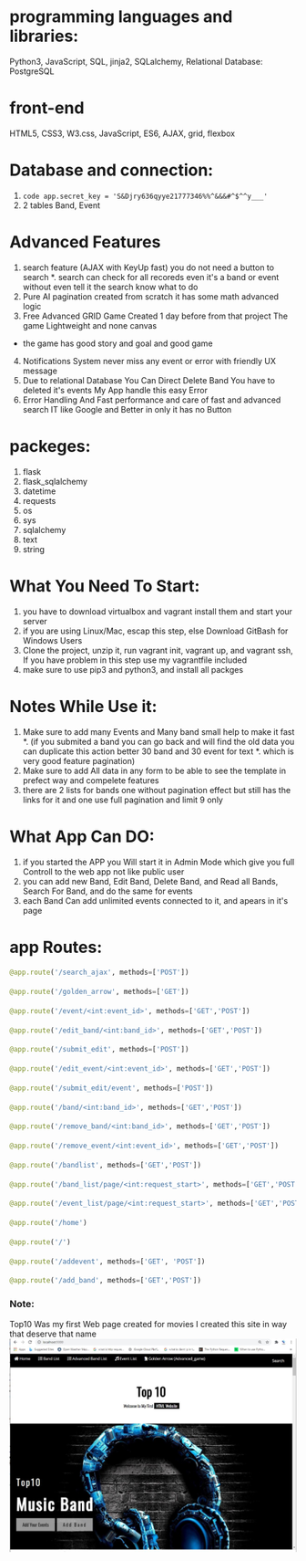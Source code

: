 

# programming languages and libraries:
Python3, JavaScript, SQL, jinja2, SQLalchemy,  Relational Database: PostgreSQL

# front-end
HTML5, CSS3, W3.css, JavaScript, ES6, AJAX, grid, flexbox

# Database and connection:
1. ```code app.secret_key = 'S&Djry636qyye21777346%%^&&&#^$^^y___' ```
2. 2 tables Band, Event


# Advanced Features
1. search feature (AJAX with KeyUp fast) you do not need a button to search
*. search can check for all recoreds even it's a band or event without even tell it  the search know what to do
2. Pure AI pagination created from scratch it has some math advanced logic
3. Free Advanced GRID Game Created 1 day before from that project The game Lightweight and none canvas 
* the game has good story and goal and good game
4. Notifications System never miss any event or error with friendly UX message
5. Due to relational Database You Can Direct Delete Band You have to deleted it's events My App handle this easy Error
6. Error Handling And Fast performance and care of fast and advanced search IT like Google and Better in only it has no Button

# packeges:
1. flask
3. flask_sqlalchemy
4. datetime
5. requests
6. os
7. sys
8. sqlalchemy
9. text
10. string



# What You Need To Start:
1. you have to download virtualbox and vagrant install them and start your server
2. if you are using Linux/Mac, escap this step, else Download GitBash for Windows Users
3. Clone the project, unzip it, run vagrant init, vagrant up, and vagrant ssh, If you have problem in this step use my vagrantfile included
4. make sure to use pip3 and python3, and install all packges 

# Notes While Use it:
1. Make sure to add many Events and Many band small help to make it fast 
*. (if you submited a band you can go back and will find the old data you can duplicate this action better 30 band and 30 event for text 
*. which is very good feature pagination)
2. Make sure to add All data in any form to be able to see the template in prefect way and compelete features
3. there are 2 lists for bands one without pagination effect but still has the links for it and one use full pagination and limit 9 only


# What App Can DO:
1. if you started the APP you Will start it in Admin Mode which give you full Controll to the web app not like public user
2. you can add new Band, Edit Band, Delete Band, and Read all Bands, Search For Band, and do the same for events
3. each Band Can add unlimited events connected to it, and apears in it's page


# app Routes:
```python
@app.route('/search_ajax', methods=['POST'])

@app.route('/golden_arrow', methods=['GET'])

@app.route('/event/<int:event_id>', methods=['GET','POST'])

@app.route('/edit_band/<int:band_id>', methods=['GET','POST'])

@app.route('/submit_edit', methods=['POST'])

@app.route('/edit_event/<int:event_id>', methods=['GET','POST'])

@app.route('/submit_edit/event', methods=['POST'])

@app.route('/band/<int:band_id>', methods=['GET','POST'])

@app.route('/remove_band/<int:band_id>', methods=['GET','POST'])

@app.route('/remove_event/<int:event_id>', methods=['GET','POST'])

@app.route('/bandlist', methods=['GET','POST'])

@app.route('/band_list/page/<int:request_start>', methods=['GET','POST'])

@app.route('/event_list/page/<int:request_start>', methods=['GET','POST'])

@app.route('/home')

@app.route('/')

@app.route('/addevent', methods=['GET', 'POST'])

@app.route('/add_band', methods=['GET','POST'])

```

### Note:
Top10 Was my first Web page created for movies I created this site in way that deserve that name
<img src="/static/app.JPG">
